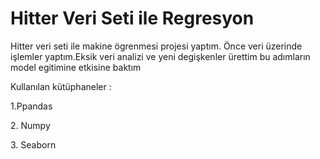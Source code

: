 # Hitter Veri Seti ile Regresyon

Hitter veri seti ile makine ögrenmesi projesi yaptım.
Önce veri üzerinde işlemler yaptım.Eksik veri analizi ve yeni degişkenler ürettim bu adımların model egitimine etkisine baktım



Kullanılan kütüphaneler :
<p align="leftleft">1.Ppandas  </p>
<p align="left">2. Numpy </a></p>
<p align="left">3. Seaborn</a></p>




